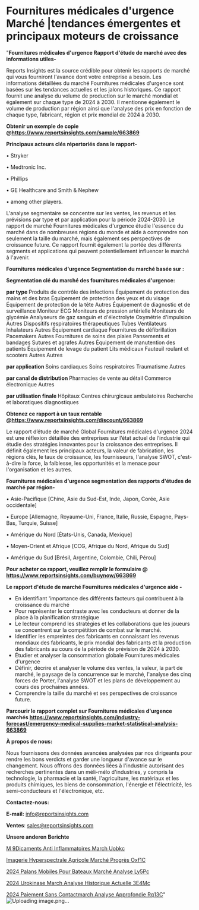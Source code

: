 # Fournitures médicales d'urgence Marché |tendances émergentes et principaux moteurs de croissance

"<strong>Fournitures médicales d'urgence Rapport d'étude de marché avec des informations utiles-</strong>

Reports Insights est la source crédible pour obtenir les rapports de marché qui vous fourniront l'avance dont votre entreprise a besoin. Les informations détaillées du marché Fournitures médicales d'urgence sont basées sur les tendances actuelles et les jalons historiques. Ce rapport fournit une analyse du volume de production sur le marché mondial et également sur chaque type de 2024 à 2030. Il mentionne également le volume de production par région ainsi que l'analyse des prix en fonction de chaque type, fabricant, région et prix mondial de 2024 à 2030.

<strong><b>Obtenir un exemple de copie @</b></strong><a href=https://www.reportsinsights.com/sample/663869><strong><b>https://www.reportsinsights.com/sample/663869</b></strong></a>

<b>Principaux acteurs clés répertoriés dans le rapport-</b>

<b> </b>• Stryker

• Medtronic Inc.

• Phillips

• GE Healthcare and Smith & Nephew

• among other players.

L'analyse segmentaire se concentre sur les ventes, les revenus et les prévisions par type et par application pour la période 2024-2030. Le rapport de marché Fournitures médicales d'urgence étudie l'essence du marché dans de nombreuses régions du monde et aide à comprendre non seulement la taille du marché, mais également ses perspectives de croissance future. Ce rapport fournit également la portée des différents segments et applications qui peuvent potentiellement influencer le marché à l'avenir.

<strong>Fournitures médicales d'urgence Segmentation du marché basée sur :</strong>

<strong> Segmentation clé du marché des fournitures médicales d'urgence: </strong>

<strong> par type </strong>
Produits de contrôle des infections
Équipement de protection des mains et des bras
Équipement de protection des yeux et du visage
Équipement de protection de la tête
Autres
Équipement de diagnostic et de surveillance
Moniteur ECG
Moniteurs de pression artérielle
Moniteurs de glycémie
Analyseurs de gaz sanguin et d'électrolyte
Oxymétrie d'impulsion
Autres
Dispositifs respiratoires thérapeutiques
Tubes
Ventilateurs
Inhalateurs
Autres
Équipement cardiaque
Fournitures de défibrillation
Pacemakers
Autres
Fournitures de soins des plaies
Pansements et bandages
Sutures et agrafes
Autres
Équipement de manutention des patients
Équipement de levage du patient
Lits médicaux
Fauteuil roulant et scooters
Autres
Autres

<strong> par application </strong>
Soins cardiaques
Soins respiratoires
Traumatisme
Autres

<strong> par canal de distribution </strong>
Pharmacies de vente au détail
Commerce électronique
Autres

<strong> par utilisation finale </strong>
Hôpitaux
Centres chirurgicaux ambulatoires
Recherche et laboratiques diagnostiques

<strong><b>Obtenez ce rapport à un taux rentable @</b></strong><a href=https://www.reportsinsights.com/discount/663869><strong><b>https://www.reportsinsights.com/discount/663869</b></strong></a>

Le rapport d’étude de marché Global Fournitures médicales d'urgence 2024 est une réflexion détaillée des entreprises sur l’état actuel de l’industrie qui étudie des stratégies innovantes pour la croissance des entreprises. Il définit également les principaux acteurs, la valeur de fabrication, les régions clés, le taux de croissance, les fournisseurs, l'analyse SWOT, c'est-à-dire la force, la faiblesse, les opportunités et la menace pour l'organisation et les autres.

<strong>Fournitures médicales d'urgence segmentation des rapports d'études de marché par région-</strong>

• Asie-Pacifique [Chine, Asie du Sud-Est, Inde, Japon, Corée, Asie occidentale]

• Europe [Allemagne, Royaume-Uni, France, Italie, Russie, Espagne, Pays-Bas, Turquie, Suisse]

• Amérique du Nord [États-Unis, Canada, Mexique]

• Moyen-Orient et Afrique [CCG, Afrique du Nord, Afrique du Sud]

• Amérique du Sud [Brésil, Argentine, Colombie, Chili, Pérou]

<strong>Pour acheter ce rapport, veuillez remplir le formulaire @   <a href=https://www.reportsinsights.com/buynow/663869>https://www.reportsinsights.com/buynow/663869</a></strong>

<strong>Le rapport d'étude de marché Fournitures médicales d'urgence aide -</strong>
<ul>
  <li>En identifiant 'importance des différents facteurs qui contribuent à la croissance du marché</li>
  <li>Pour représenter le contraste avec les conducteurs et donner de la place à la planification stratégique</li>
  <li>Le lecteur comprend les stratégies et les collaborations que les joueurs se concentrent sur la compétition de combat sur le marché.</li>
  <li>Identifier les empreintes des fabricants en connaissant les revenus mondiaux des fabricants, le prix mondial des fabricants et la production des fabricants au cours de la période de prévision de 2024 à 2030.</li>
  <li>Étudier et analyser la consommation globale Fournitures médicales d'urgence</li>
  <li>Définir, décrire et analyser le volume des ventes, la valeur, la part de marché, le paysage de la concurrence sur le marché, l'analyse des cinq forces de Porter, l'analyse SWOT et les plans de développement au cours des prochaines années.</li>
  <li>Comprendre la taille du marché et ses perspectives de croissance future.</li>
</ul>

<strong>Parcourir le rapport complet sur Fournitures médicales d'urgence marchés <a href=https://www.reportsinsights.com/industry-forecast/emergency-medical-supplies-market-statistical-analysis-663869>https://www.reportsinsights.com/industry-forecast/emergency-medical-supplies-market-statistical-analysis-663869</a></strong>

<strong>À propos de nous:</strong>

Nous fournissons des données avancées analysées par nos dirigeants pour rendre les bons verdicts et garder une longueur d'avance sur le changement. Nous offrons des données liées à l'industrie autorisant des recherches pertinentes dans un méli-mélo d'industries, y compris la technologie, la pharmacie et la santé, l'agriculture, les matériaux et les produits chimiques, les biens de consommation, l'énergie et l'électricité, les semi-conducteurs et l'électronique, etc.

<strong>Contactez-nous:</strong>

<strong>E-mail:</strong> <a href=mailto:info@reportsinsights.com>info@reportsinsights.com</a>

<strong>Ventes</strong>: <a href=mailto:sales@reportsinsights.com>sales@reportsinsights.com</a>

<strong>Unsere anderen Berichte</strong>

<a href=https://www.linkedin.com/pulse/m%C3%A9dicaments-anti-inflammatoires-march%C3%A9-uobkc/>M 9Dicaments Anti Inflammatoires March Uobkc</a>

<a href=https://www.linkedin.com/pulse/imagerie-hyperspectrale-agricole-marché-progrès-oxf1c/>Imagerie Hyperspectrale Agricole Marché Progrès Oxf1C</a>

<a href=https://www.linkedin.com/pulse/2024-palans-mobiles-pour-bateaux-marché-analyse-ly5pc/>2024 Palans Mobiles Pour Bateaux Marché Analyse Ly5Pc</a>

<a href=https://www.linkedin.com/pulse/2024-urokinase-march%C3%A9-analyse-historique-actuelle-3e4mc/>2024 Urokinase March Analyse Historique Actuelle 3E4Mc</a>

<a href=https://www.linkedin.com/pulse/2024-paiement-sans-contactmarch%C3%A9-analyse-approfondie-rq13c/>2024 Paiement Sans Contactmarch Analyse Approfondie Rq13C</a>"
![Uploading image.png…]()
